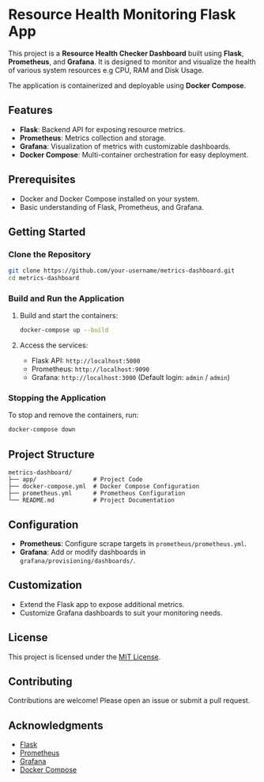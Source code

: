 # Resource Health Monitoring Flask App

This project is a **Resource Health Checker Dashboard** built using **Flask**, **Prometheus**, and **Grafana**.
It is designed to monitor and visualize the health of various system resources e.g CPU, RAM and Disk Usage.

The application is containerized and deployable using **Docker Compose**.

## Features

- **Flask**: Backend API for exposing resource metrics.
- **Prometheus**: Metrics collection and storage.
- **Grafana**: Visualization of metrics with customizable dashboards.
- **Docker Compose**: Multi-container orchestration for easy deployment.

## Prerequisites

- Docker and Docker Compose installed on your system.
- Basic understanding of Flask, Prometheus, and Grafana.

## Getting Started

### Clone the Repository

```bash
git clone https://github.com/your-username/metrics-dashboard.git
cd metrics-dashboard
```

### Build and Run the Application

1. Build and start the containers:
    ```bash
    docker-compose up --build
    ```

2. Access the services:
    - Flask API: `http://localhost:5000`
    - Prometheus: `http://localhost:9090`
    - Grafana: `http://localhost:3000` (Default login: `admin` / `admin`)

### Stopping the Application

To stop and remove the containers, run:
```bash
docker-compose down
```

## Project Structure

```
metrics-dashboard/
├── app/                # Project Code
├── docker-compose.yml  # Docker Compose Configuration
├── prometheus.yml      # Prometheus Configuration
└── README.md           # Project Documentation
```

## Configuration

- **Prometheus**: Configure scrape targets in `prometheus/prometheus.yml`.
- **Grafana**: Add or modify dashboards in `grafana/provisioning/dashboards/`.

## Customization

- Extend the Flask app to expose additional metrics.
- Customize Grafana dashboards to suit your monitoring needs.

## License

This project is licensed under the [MIT License](LICENSE).

## Contributing

Contributions are welcome! Please open an issue or submit a pull request.

## Acknowledgments

- [Flask](https://flask.palletsprojects.com/)
- [Prometheus](https://prometheus.io/)
- [Grafana](https://grafana.com/)
- [Docker Compose](https://docs.docker.com/compose/)